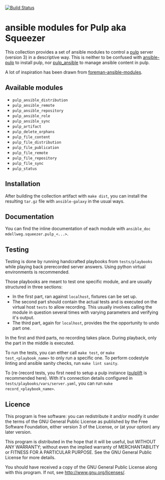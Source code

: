 [![Build Status](https://travis-ci.com/mdellweg/ansible_modules_pulp.svg?branch=master)](https://travis-ci.com/mdellweg/ansible_modules_pulp)

ansible modules for Pulp aka Squeezer
===

This collection provides a set of ansible modules to control a [pulp](https://pulpproject.org) server (version 3) in a descriptive way.
This is neither to be confused with [ansible-pulp](https://github.com/pulp/ansible-pulp) to install pulp,
nor [pulp\_ansible](https://github.com/pulp/pulp_ansible) to manage ansible content in pulp.

A lot of inspiration has been drawn from [foreman-ansible-modules](https://github.com/theforeman/foreman-ansible-modules).

Available modules
---

* `pulp_ansible_distribution`
* `pulp_ansible_remote`
* `pulp_ansible_repository`
* `pulp_ansible_role`
* `pulp_ansible_sync`
* `pulp_artifact`
* `pulp_delete_orphans`
* `pulp_file_content`
* `pulp_file_distribution`
* `pulp_file_publication`
* `pulp_file_remote`
* `pulp_file_repository`
* `pulp_file_sync`
* `pulp_status`

Installation
---

After building the collection artifact with `make dist`, you can install the resulting `tar.gz` file with `ansible-galaxy` in the usual ways.

Documentation
---

You can find the inline documentation of each module with `ansible_doc mdellweg.squeezer.pulp_<...>`.

Testing
---

Testing is done by running handcrafted playbooks from `tests/playbooks` while playing back prerecorded server answers.
Using python virtual environments is recommended.

Those playbooks are meant to test one specific module, and are usually structured in three sections:

 * In the first part, ran against `localhost`, fixtures can be set up.
 * The second part should contain the actual tests and is executed on the virtual host `tests` to allow recording.
 This usually involves calling the module in question several times with varying parameters and verifying it's output.
 * The third part, again for `localhost`, provides the the opportunity to undo part one.

In the first and third parts, no recording takes place.
During playback, only the part in the middle is executed.

To run the tests, you can either call `make test`, or `make test_<playbook_name>` to only run a specific one.
To perform codestyle linting and ansible sanity checks, run `make lint sanity`.

To (re-)record tests, you first need to setup a pulp instance ([pulplift](https://github.com/pulp/pulplift) is recommended here).
With it's connection details configured in `tests/playbooks/vars/server.yaml`, you can run `make record_<playbook_name>`.

Licence
---

This program is free software: you can redistribute it and/or modify
it under the terms of the GNU General Public License as published by
the Free Software Foundation, either version 3 of the License, or
(at your option) any later version.

This program is distributed in the hope that it will be useful,
but WITHOUT ANY WARRANTY; without even the implied warranty of
MERCHANTABILITY or FITNESS FOR A PARTICULAR PURPOSE.  See the
GNU General Public License for more details.

You should have received a copy of the GNU General Public License
along with this program.  If not, see <http://www.gnu.org/licenses/>.
